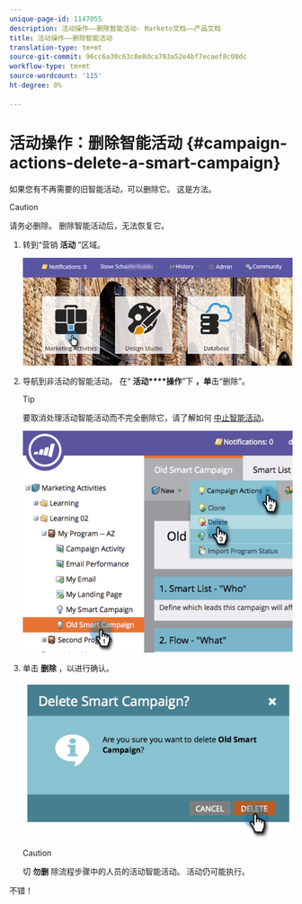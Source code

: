 ```yaml
---
unique-page-id: 1147055
description: 活动操作——删除智能活动- Marketo文档——产品文档
title: 活动操作——删除智能活动
translation-type: tm+mt
source-git-commit: 96cc6a30c63c8e8dca793a52e4bf7ecaef8c08dc
workflow-type: tm+mt
source-wordcount: '115'
ht-degree: 0%

---
```



# 活动操作：删除智能活动 {#campaign-actions-delete-a-smart-campaign}

如果您有不再需要的旧智能活动，可以删除它。 这是方法。

>[!CAUTION]
>
>请务必删除。 删除智能活动后，无法恢复它。

1. 转到“营销 **活动** ”区域。

   ![](assets/login-marketing-activities-1.png)

1. 导航到非活动的智能活动。 在“ **活动****操作**”下 **，单**&#x200B;击“删除”。

   >[!TIP]
   >
   >要取消处理活动智能活动而不完全删除它，请了解如何 [中止智能活动](abort-a-smart-campaign.md)。

   ![](assets/image2014-9-22-16-3a41-3a55.png)

1. 单击 **删除** ，以进行确认。

   ![](assets/image2014-9-22-16-3a41-3a59.png)

   >[!CAUTION]
   >
   >切 **勿删** 除流程步骤中的人员的活动智能活动。 活动仍可能执行。

不错！
